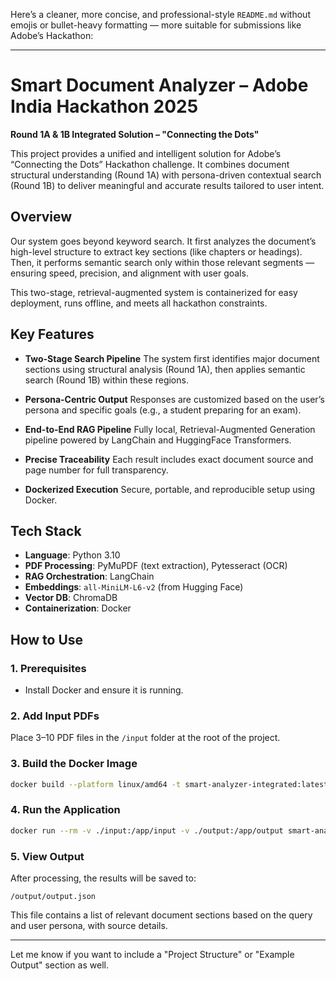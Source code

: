 Here’s a cleaner, more concise, and professional-style `README.md` without emojis or bullet-heavy formatting — more suitable for submissions like Adobe’s Hackathon:

---

# Smart Document Analyzer – Adobe India Hackathon 2025

**Round 1A & 1B Integrated Solution – "Connecting the Dots"**

This project provides a unified and intelligent solution for Adobe’s “Connecting the Dots” Hackathon challenge. It combines document structural understanding (Round 1A) with persona-driven contextual search (Round 1B) to deliver meaningful and accurate results tailored to user intent.

## Overview

Our system goes beyond keyword search. It first analyzes the document’s high-level structure to extract key sections (like chapters or headings). Then, it performs semantic search only within those relevant segments — ensuring speed, precision, and alignment with user goals.

This two-stage, retrieval-augmented system is containerized for easy deployment, runs offline, and meets all hackathon constraints.

## Key Features

* **Two-Stage Search Pipeline**
  The system first identifies major document sections using structural analysis (Round 1A), then applies semantic search (Round 1B) within these regions.

* **Persona-Centric Output**
  Responses are customized based on the user’s persona and specific goals (e.g., a student preparing for an exam).

* **End-to-End RAG Pipeline**
  Fully local, Retrieval-Augmented Generation pipeline powered by LangChain and HuggingFace Transformers.

* **Precise Traceability**
  Each result includes exact document source and page number for full transparency.

* **Dockerized Execution**
  Secure, portable, and reproducible setup using Docker.

## Tech Stack

* **Language**: Python 3.10
* **PDF Processing**: PyMuPDF (text extraction), Pytesseract (OCR)
* **RAG Orchestration**: LangChain
* **Embeddings**: `all-MiniLM-L6-v2` (from Hugging Face)
* **Vector DB**: ChromaDB
* **Containerization**: Docker

## How to Use

### 1. Prerequisites

* Install Docker and ensure it is running.

### 2. Add Input PDFs

Place 3–10 PDF files in the `/input` folder at the root of the project.

### 3. Build the Docker Image

```bash
docker build --platform linux/amd64 -t smart-analyzer-integrated:latest .
```

### 4. Run the Application

```bash
docker run --rm -v ./input:/app/input -v ./output:/app/output smart-analyzer-integrated:latest
```

### 5. View Output

After processing, the results will be saved to:

```
/output/output.json
```

This file contains a list of relevant document sections based on the query and user persona, with source details.

---

Let me know if you want to include a "Project Structure" or "Example Output" section as well.
